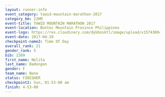 ```yaml
---
layout: runner-info 
event_category: tawid-mountain-marathon-2017 
category_km: 22KM 
event-title: TAWID MOUNTAIN MARATHON 2017 
event-location: Bontoc Mountain Province Philippines 
event-logo: https://res.cloudinary.com/dykbosktl/image/upload/v1574389445/Logo/tawid_logo_2017_facfcf.png 
event-date: 2017-04-29 
checkpoint-name2: Time Of Day 
overall_rank: 21
gender_rank: 5
bib: 2269
first_name: Nelita
last_name: Badongen
gender: F
team_name: None
status: FINISHER
checkpoint2: Sun, 01-53-00 am
finish: 4-53-00
---
```

